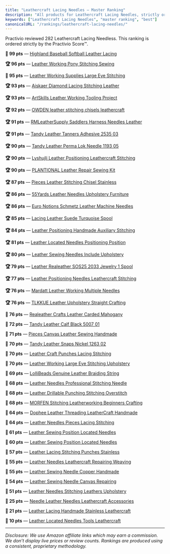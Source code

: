 ```yaml
---
title: "Leathercraft Lacing Needles — Master Ranking"
description: "All products for Leathercraft Lacing Needles, strictly ordered by the Practivio Score™."
keywords: ["Leathercraft Lacing Needles", "master ranking", "best"]
canonicalURL: "/rankings/leathercraft-lacing-needles/"
---
```


Practivio reviewed 282 Leathercraft Lacing Needless. This ranking is ordered strictly by the Practivio Score™.

**💎 99 pts** — [Highland Baseball Softball Leather Lacing](/products/highland-baseball-softball-leather-lacing-B011JQ28MQ/)

**🏆 96 pts** — [Leather Working Pony Stitching Sewing](/products/leather-working-pony-stitching-sewing-B083TFMT5P/)

**💎 95 pts** — [Leather Working Supplies Large Eye Stitching](/products/leather-working-supplies-large-eye-stitching-B0894S496F/)

**🏆 93 pts** — [Aiskaer Diamond Lacing Stitching Leather](/products/aiskaer-diamond-lacing-stitching-leather-B014549SNG/)

**🏆 93 pts** — [ArtSkills Leather Working Tooling Project](/products/artskills-leather-working-tooling-project-B0DK5QXFYB/)

**🏆 92 pts** — [OWDEN leather stitching chisels leathercraft](/products/owden-leather-stitching-chisels-leathercraft-B07955TJNT/)

**🏆 91 pts** — [RMLeatherSupply Saddlers Harness Needles Leather](/products/rmleathersupply-saddlers-harness-needles-leather-B07477V1LG/)

**🏆 91 pts** — [Tandy Leather Tanners Adhesive 2535 03](/products/tandy-leather-tanners-adhesive-2535-03-B014N6PEKW/)

**🏆 90 pts** — [Tandy Leather Perma Lok Needle 1193 05](/products/tandy-leather-perma-lok-needle-1193-05-B001QJREO4/)

**🏆 90 pts** — [Lyshujli Leather Positioning Leathercraft Stitching](/products/lyshujli-leather-positioning-leathercraft-stitching-B0CMLB5BKD/)

**🏆 90 pts** — [PLANTIONAL Leather Repair Sewing Kit](/products/plantional-leather-repair-sewing-kit-B0C4P7W17B/)

**🏆 87 pts** — [Pieces Leather Stitching Chisel Stainless](/products/pieces-leather-stitching-chisel-stainless-B083V2J1P5/)

**🏆 86 pts** — [55Yards Leather Needles Upholstery Furniture](/products/55yards-leather-needles-upholstery-furniture-B09PDLFS23/)

**🏆 86 pts** — [Euro Notions Schmetz Leather Machine Needles](/products/euro-notions-schmetz-leather-machine-needles-B000I1HQ9Y/)

**🏆 85 pts** — [Lacing Leather Suede Turquoise Spool](/products/lacing-leather-suede-turquoise-spool-B00CKSTCZY/)

**🏆 84 pts** — [Leather Positioning Handmade Auxiliary Stitching](/products/leather-positioning-handmade-auxiliary-stitching-B0CJBFC6M7/)

**🏆 81 pts** — [Leather Located Needles Positioning Position](/products/leather-located-needles-positioning-position-B0DDKTY2YJ/)

**🏆 80 pts** — [Leather Sewing Needles Include Upholstery](/products/leather-sewing-needles-include-upholstery-B09J7RXCWM/)

**🏆 79 pts** — [Leather Realeather SOS25 2033 Jewelry 1 Spool](/products/leather-realeather-sos25-2033-jewelry-1-spool-B07RSLFLJR/)

**🏆 77 pts** — [Leather Positioning Needles Leathercraft Stitching](/products/leather-positioning-needles-leathercraft-stitching-B0CWXSP894/)

**🏆 76 pts** — [Mardatt Leather Working Multiple Needles](/products/mardatt-leather-working-multiple-needles-B0CGVL752S/)

**🏆 76 pts** — [TLKKUE Leather Upholstery Straight Crafting](/products/tlkkue-leather-upholstery-straight-crafting-B0CFL3KV6N/)

**🛒 76 pts** — [Realeather Crafts Leather Carded Mahogany](/products/realeather-crafts-leather-carded-mahogany-B00VU4VLOE/)

**🛒 72 pts** — [Tandy Leather Calf Black 5007 01](/products/tandy-leather-calf-black-5007-01-B00OU0HHBG/)

**🛒 71 pts** — [Pieces Canvas Leather Sewing Handmade](/products/pieces-canvas-leather-sewing-handmade-B089SHYLG9/)

**🛒 70 pts** — [Tandy Leather Snaps Nickel 1263 02](/products/tandy-leather-snaps-nickel-1263-02-B003A6KVT6/)

**🛒 70 pts** — [Leather Craft Punches Lacing Stitching](/products/leather-craft-punches-lacing-stitching-B0771KP73Y/)

**🛒 70 pts** — [Leather Working Large Eye Stitching Upholstery](/products/leather-working-large-eye-stitching-upholstery-B0B8CD36RB/)

**🛒 69 pts** — [LolliBeads Genuine Leather Braiding String](/products/lollibeads-genuine-leather-braiding-string-B0CTG385XP/)

**🛒 68 pts** — [Leather Needles Professional Stitching Needle](/products/leather-needles-professional-stitching-needle-B0879GPBVB/)

**🛒 68 pts** — [Leather Drillable Punching Stitching Overstitch](/products/leather-drillable-punching-stitching-overstitch-B01G84NSYG/)

**🛒 68 pts** — [MORFEN Stitching Leatherworking Beginners Crafting](/products/morfen-stitching-leatherworking-beginners-crafting-B0DKX7NS38/)

**🛒 64 pts** — [Dophee Leather Threading LeatherCraft Handmade](/products/dophee-leather-threading-leathercraft-handmade-B06XWRQQCV/)

**🛒 64 pts** — [Leather Needles Pieces Lacing Stitching](/products/leather-needles-pieces-lacing-stitching-B083R5JXMC/)

**🛒 61 pts** — [Leather Sewing Position Located Needles](/products/leather-sewing-position-located-needles-B08BF8ZMH1/)

**🚫 60 pts** — [Leather Sewing Position Located Needles](/products/leather-sewing-position-located-needles-B08BFK5TZ3/)

**🚫 57 pts** — [Leather Lacing Stitching Punches Stainless](/products/leather-lacing-stitching-punches-stainless-B0BZ3RTP1H/)

**🚫 55 pts** — [Leather Needles Leathercraft Repairing Weaving](/products/leather-needles-leathercraft-repairing-weaving-B0C49S523L/)

**🚫 55 pts** — [Leather Sewing Needle Copper Handmade](/products/leather-sewing-needle-copper-handmade-B0DQPYT6M5/)

**🚫 54 pts** — [Leather Sewing Needle Canvas Repairing](/products/leather-sewing-needle-canvas-repairing-B0CYCBNCJG/)

**🚫 51 pts** — [Leather Needles Stitching Leathers Upholstery](/products/leather-needles-stitching-leathers-upholstery-B0F8QTZ6L8/)

**🚫 25 pts** — [Needle Leather Needles Leathercraft Accessories](/products/needle-leather-needles-leathercraft-accessories-B0D3XF3RBS/)

**🚫 21 pts** — [Leather Lacing Handmade Stainless Leathercraft](/products/leather-lacing-handmade-stainless-leathercraft-B0FBG5GQHN/)

**🚫 10 pts** — [Leather Located Needles Tools Leathercraft](/products/leather-located-needles-tools-leathercraft-B0DF2NJJYR/)

---
_Disclosure: We use Amazon affiliate links which may earn a commission. We don’t display live prices or review counts. Rankings are produced using a consistent, proprietary methodology._
